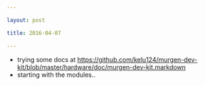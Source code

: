 ```yaml
---

layout: post

title: 2016-04-07

---
```



-   trying some docs at
    https://github.com/kelu124/murgen-dev-kit/blob/master/hardware/doc/murgen-dev-kit.markdown
-   starting with the modules..

